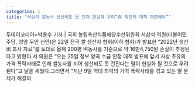 ```yaml
---
categories: i
title: "서삼석 쌀농사 생산비도 못 건져 현실화 우려“與 특단의 대책 마련해야”"
---
```

투데이코리아=박용수 기자 | 국회 농림축산식품해양수산위원회 서삼석 의원(더불어민주당, 영암 무안 신안)은 22일 전국 쌀 생산자 협회(이하 협회)가 발표한 “2022년 생산비 조사 자료”를 토대로 올해 200평 벼농사를 기준으로 약 16만4,750원 손실이 추정된다고 밝혔다.서 의원은 “오는 25일 정부 양곡 수급 안정 대책 발표에 앞서 사상 초유의 가격 폭락사태로 인해 쌀농사를 지어 생산비도 못 건진다는 말이 현실화 될 것으로 우려된다”고 날을 세웠다.그러면서 “지난 9일 역대 최악의 가격 폭락사태를 겪고 있는 쌀 문제가 해결의